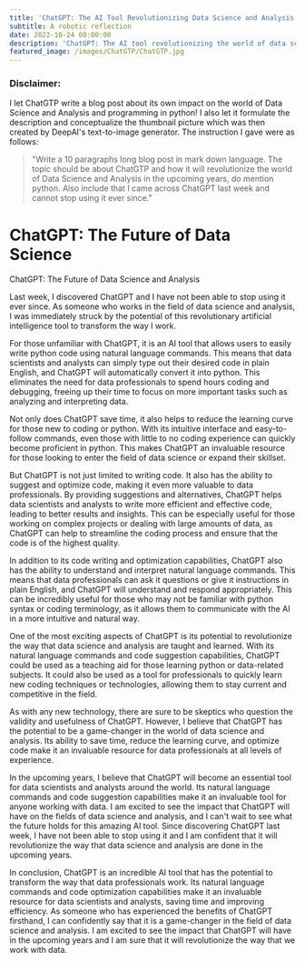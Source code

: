 ```yaml
---
title: 'ChatGPT: The AI Tool Revolutionizing Data Science and Analysis'
subtitle: A robotic reflection
date: 2022-10-24 00:00:00
description: 'ChatGPT: The AI tool revolutionizing the world of data science with natural language commands and code optimization capabilities.'
featured_image: /images/ChatGTP/ChatGTP.jpg
---
```


### Disclaimer:
I let ChatGTP write a blog post about its own impact on the world of Data Science and Analysis and programming in python!
I also let it formulate the description and conceptualize the thumbnail picture which was then created by DeepAI's text-to-image generator.
The instruction I gave were as follows:

> "Write a 10 paragraphs long blog post in mark down language. The topic should be about ChatGTP and how it will revolutionize the world of Data Science and Analysis in the upcoming years, do mention python. Also include that I came across ChatGPT last week and cannot stop using it ever since."


# ChatGPT: The Future of Data Science

ChatGPT: The Future of Data Science and Analysis

Last week, I discovered ChatGPT and I have not been able to stop using it ever since. As someone who works in the field of data science and analysis, I was immediately struck by the potential of this revolutionary artificial intelligence tool to transform the way I work.

For those unfamiliar with ChatGPT, it is an AI tool that allows users to easily write python code using natural language commands. This means that data scientists and analysts can simply type out their desired code in plain English, and ChatGPT will automatically convert it into python. This eliminates the need for data professionals to spend hours coding and debugging, freeing up their time to focus on more important tasks such as analyzing and interpreting data.

Not only does ChatGPT save time, it also helps to reduce the learning curve for those new to coding or python. With its intuitive interface and easy-to-follow commands, even those with little to no coding experience can quickly become proficient in python. This makes ChatGPT an invaluable resource for those looking to enter the field of data science or expand their skillset.

But ChatGPT is not just limited to writing code. It also has the ability to suggest and optimize code, making it even more valuable to data professionals. By providing suggestions and alternatives, ChatGPT helps data scientists and analysts to write more efficient and effective code, leading to better results and insights. This can be especially useful for those working on complex projects or dealing with large amounts of data, as ChatGPT can help to streamline the coding process and ensure that the code is of the highest quality.

In addition to its code writing and optimization capabilities, ChatGPT also has the ability to understand and interpret natural language commands. This means that data professionals can ask it questions or give it instructions in plain English, and ChatGPT will understand and respond appropriately. This can be incredibly useful for those who may not be familiar with python syntax or coding terminology, as it allows them to communicate with the AI in a more intuitive and natural way.

One of the most exciting aspects of ChatGPT is its potential to revolutionize the way that data science and analysis are taught and learned. With its natural language commands and code suggestion capabilities, ChatGPT could be used as a teaching aid for those learning python or data-related subjects. It could also be used as a tool for professionals to quickly learn new coding techniques or technologies, allowing them to stay current and competitive in the field.

As with any new technology, there are sure to be skeptics who question the validity and usefulness of ChatGPT. However, I believe that ChatGPT has the potential to be a game-changer in the world of data science and analysis. Its ability to save time, reduce the learning curve, and optimize code make it an invaluable resource for data professionals at all levels of experience.

In the upcoming years, I believe that ChatGPT will become an essential tool for data scientists and analysts around the world. Its natural language commands and code suggestion capabilities make it an invaluable tool for anyone working with data. I am excited to see the impact that ChatGPT will have on the fields of data science and analysis, and I can't wait to see what the future holds for this amazing AI tool. Since discovering ChatGPT last week, I have not been able to stop using it and I am confident that it will revolutionize the way that data science and analysis are done in the upcoming years.

In conclusion, ChatGPT is an incredible AI tool that has the potential to transform the way that data professionals work. Its natural language commands and code optimization capabilities make it an invaluable resource for data scientists and analysts, saving time and improving efficiency. As someone who has experienced the benefits of ChatGPT firsthand, I can confidently say that it is a game-changer in the field of data science and analysis. I am excited to see the impact that ChatGPT will have in the upcoming years and I am sure that it will revolutionize the way that we work with data.